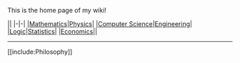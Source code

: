This is the home page of my wiki!

||
|-|-|
|[Mathematics](./Mathematics/Home)|[Physics](./Physics/)|
|[Computer Science](./Computer-Science/)|[Engineering](./Engineering/)|
|[Logic](./Logic/)|[Statistics](./Statistics/)|
|[Economics](./Economics/)||


---

[[include:Philosophy]]